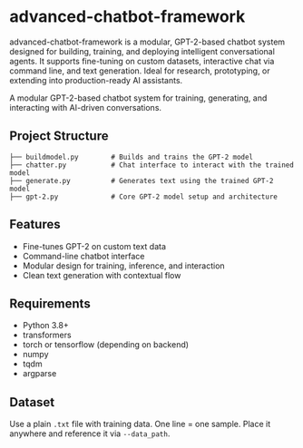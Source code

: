 # advanced-chatbot-framework
advanced-chatbot-framework is a modular, GPT-2-based chatbot system designed for building, training, and deploying intelligent conversational agents. It supports fine-tuning on custom datasets, interactive chat via command line, and text generation. Ideal for research, prototyping, or extending into production-ready AI assistants.

A modular GPT-2-based chatbot system for training, generating, and interacting with AI-driven conversations.

## Project Structure

```
├── buildmodel.py        # Builds and trains the GPT-2 model
├── chatter.py           # Chat interface to interact with the trained model
├── generate.py          # Generates text using the trained GPT-2 model
├── gpt-2.py             # Core GPT-2 model setup and architecture
```

## Features

- Fine-tunes GPT-2 on custom text data
- Command-line chatbot interface
- Modular design for training, inference, and interaction
- Clean text generation with contextual flow

## Requirements

- Python 3.8+
- transformers
- torch or tensorflow (depending on backend)
- numpy
- tqdm
- argparse

## Dataset

Use a plain `.txt` file with training data. One line = one sample. Place it anywhere and reference it via `--data_path`.
